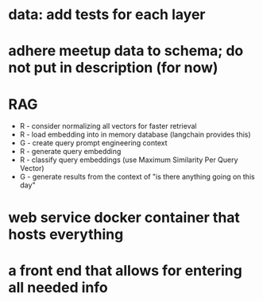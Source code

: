 # data: add tests for each layer

# adhere meetup data to schema; do not put in description (for now)

# RAG
* R - consider normalizing all vectors for faster retrieval
* R - load embedding into in memory database (langchain provides this)
* G - create query prompt engineering context
* R - generate query embedding 
* R - classify query embeddings (use Maximum Similarity Per Query Vector)
* G - generate results from the context of "is there anything going on this day"

# web service docker container that hosts everything

# a front end that allows for entering all needed info
